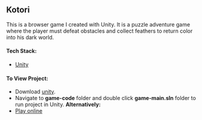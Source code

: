 ## Kotori

This is a browser game I created with Unity. It is a puzzle adventure game where the player must defeat obstacles and collect feathers to return color into his dark world.

#### Tech Stack:
* [Unity](http://unity3d.com/unity/)

#### To View Project:
* Download [unity](http://unity3d.com/unity/).
* Navigate to **game-code** folder and double click **game-main.sln** folder to run project in Unity.
**Alternatively:**
* [Play online](http://paigeinteractive.com/work/kotori/index.html)